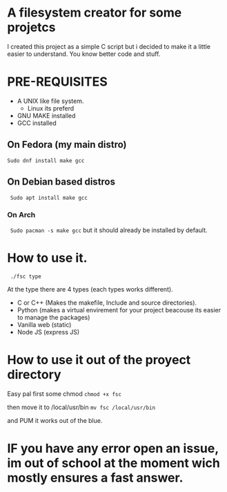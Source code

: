 # A filesystem creator for some projetcs
I created this project as a simple C script but i decided to make it a little easier to understand. You know better code and stuff.

# **PRE-REQUISITES**
* A UNIX like file system.
  * Linux its preferd
*  GNU MAKE installed
*  GCC installed
## On Fedora (my main distro)
``` Sudo dnf install make gcc ```
## On Debian based distros
``` Sudo apt install make gcc```
### On Arch
``` Sudo pacman -s make gcc``` but it should already be installed by default.
# How to use it.

``` ./fsc type```

At the type there are 4 types (each types works different).

* C or C++ (Makes the makefile, Include and source directories).
* Python (makes a virtual envirement for your project beacouse its easier to manage the packages)
* Vanilla web (static)
* Node JS (express JS)

# How to use it out of the proyect directory
Easy pal first some chmod
``` chmod +x fsc ```

then move it to /local/usr/bin
``` mv fsc /local/usr/bin ```

and PUM it works out of the blue.

# IF you have any error open an issue, im out of school at the moment wich mostly ensures a fast answer.
